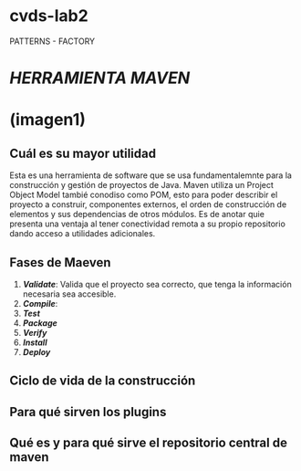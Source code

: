 # cvds-lab2
PATTERNS - FACTORY
# ***HERRAMIENTA MAVEN***
# (imagen1)
## Cuál es su mayor utilidad
Esta es una herramienta de software que se usa fundamentalemnte para la construcción y gestión de proyectos de Java.
Maven utiliza un Project Object Model tambié conodiso como POM, esto para poder describir el proyecto a construir, componentes externos, el orden de construcción de elementos y sus dependencias de otros módulos. 
Es de anotar quie presenta una ventaja al tener conectividad remota a su propio repositorio dando acceso a utilidades adicionales.
## Fases de Maeven
1. ***Validate***: Valida que el proyecto sea correcto, que tenga la información necesaria sea accesible.
2. ***Compile***:
3. ***Test***
4. ***Package***
5. ***Verify***
6. ***Install***
7. ***Deploy***
## Ciclo de vida de la construcción
## Para qué sirven los plugins
## Qué es y para qué sirve el repositorio central de maven 
